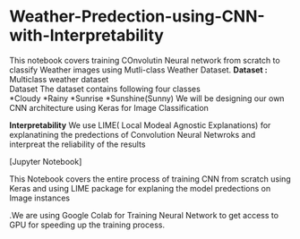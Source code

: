 # Weather-Predection-using-CNN-with-Interpretability
This notebook covers training COnvolutin Neural network  from scratch to classify Weather images using Mutli-class Weather Dataset.
**Dataset :** 
Multiclass weather dataset  
Dataset The dataset contains following four classes  
*Cloudy 
*Rainy 
*Sunrise 
*Sunshine(Sunny) 
We will be designing our own CNN architecture using Keras for Image Classification

**Interpretability**
We use LIME( Local Modeal Agnostic Explanations) for explanatining the predections of Convolution Neural Netwroks and interpreat the reliability of the results

[Jupyter Notebook]

This Notebook covers the entire process of training CNN from scratch using Keras and using LIME package for explaning the model predections on Image instances

.We are using Google Colab for Training Neural Network to get access to GPU for speeding up the training process.  
